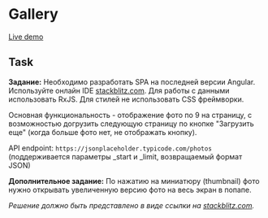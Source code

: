 # Gallery

[Live demo](https://angular-h3dssq.stackblitz.io/)

## Task

**Задание:** Необходимо разработать SPA на последней версии Angular. Используйте онлайн IDE [stackblitz.com](https://stackblitz.com/). Для работы с данными использовать RxJS. Для стилей не использовать CSS фреймворки.

Основная функциональность - отображение фото по 9 на страницу, с возможностью догрузить следующую страницу по кнопке "Загрузить еще" (когда больше фото нет, не отображать кнопку).

API endpoint: `https://jsonplaceholder.typicode.com/photos` (поддерживается параметры _start и _limit, возвращаемый формат JSON)

**Дополнительное задание:** По нажатию на миниатюру (thumbnail) фото нужно открывать увеличенную версию фото на весь экран в попапе.

*Решение должно быть представлено в виде ссылки на [stackblitz.com](https://stackblitz.com/).*
